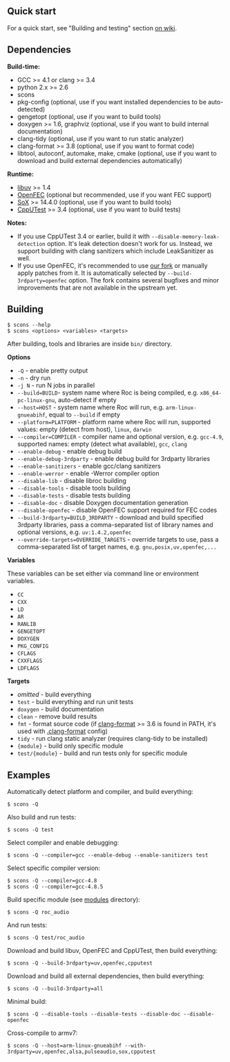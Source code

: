Quick start
-----------

For a quick start, see "Building and testing" section [on wiki](https://github.com/roc-project/roc/wiki#building-and-testing).

Dependencies
------------

**Build-time:**
* GCC >= 4.1 or clang >= 3.4
* python 2.x >= 2.6
* scons
* pkg-config (optional, use if you want installed dependencies to be auto-detected)
* gengetopt (optional, use if you want to build tools)
* doxygen >= 1.6, graphviz (optional, use if you want to build internal documentation)
* clang-tidy (optional, use if you want to run static analyzer)
* clang-format >= 3.8 (optional, use if you want to format code)
* libtool, autoconf, automake, make, cmake (optional, use if you want to download and build external dependencies automatically)

**Runtime:**
* [libuv](http://libuv.org) >= 1.4
* [OpenFEC](http://openfec.org) (optional but recommended, use if you want FEC support)
* [SoX](http://sox.sourceforge.net) >= 14.4.0 (optional, use if you want to build tools)
* [CppUTest](http://cpputest.github.io) >= 3.4 (optional, use if you want to build tests)

**Notes:**
* If you use CppUTest 3.4 or earlier, build it with `--disable-memory-leak-detection` option. It's leak detection doesn't work for us. Instead, we support building with clang sanitizers which include LeakSanitizer as well.
* If you use OpenFEC, it's recommended to use [our fork](https://github.com/roc-project/openfec) or manually apply patches from it. It is automatically selected by `--build-3rdparty=openfec` option. The fork contains several bugfixes and minor improvements that are not available in the upstream yet.

Building
--------

    $ scons --help
    $ scons <options> <variables> <targets>

After building, tools and libraries are inside `bin/` directory.

**Options**

* `-Q` - enable pretty output
* `-n` - dry run
* `-j N` - run N jobs in parallel
* `--build=BUILD`- system name where Roc is being compiled, e.g. `x86_64-pc-linux-gnu`, auto-detect if empty
* `--host=HOST` - system name where Roc will run, e.g. `arm-linux-gnueabihf`, equal to `--build` if empty
* `--platform=PLATFORM` - platform name where Roc will run, supported values: empty (detect from host), `linux`, `darwin`
* `--compiler=COMPILER` - compiler name and optional version, e.g. `gcc-4.9`, supported names: empty (detect what available), `gcc`, `clang`
* `--enable-debug` - enable debug build
* `--enable-debug-3rdparty` - enable debug build for 3rdparty libraries
* `--enable-sanitizers` - enable gcc/clang sanitizers
* `--enable-werror` - enable -Werror compiler option
* `--disable-lib` - disable libroc building
* `--disable-tools` - disable tools building
* `--disable-tests` - disable tests building
* `--disable-doc` - disable Doxygen documentation generation
* `--disable-openfec` - disable OpenFEC support required for FEC codes
* `--build-3rdparty=BUILD_3RDPARTY` - download and build specified 3rdparty libraries, pass a comma-separated list of library names and optional versions, e.g. `uv:1.4.2,openfec`
* `--override-targets=OVERRIDE_TARGETS` - override targets to use, pass a comma-separated list of target names, e.g. `gnu,posix,uv,openfec,...`
                                
**Variables**

These variables can be set either via command line or environment variables.
* `CC`
* `CXX`
* `LD`
* `AR`
* `RANLIB`
* `GENGETOPT`
* `DOXYGEN`
* `PKG_CONFIG`
* `CFLAGS`
* `CXXFLAGS`
* `LDFLAGS`

**Targets**

* *omitted* - build everything
* `test` - build everything and run unit tests
* `doxygen` - build documentation
* `clean` - remove build results
* `fmt` - format source code (if [clang-format](http://clang.llvm.org/docs/ClangFormat.html) >= 3.6 is found in PATH, it's used with [.clang-format](.clang-format) config)
* `tidy` - run clang static analyzer (requires clang-tidy to be installed)
* `{module}` - build only specific module
* `test/{module}` - build and run tests only for specific module

Examples
--------

Automatically detect platform and compiler, and build everything:

    $ scons -Q

Also build and run tests:

    $ scons -Q test

Select compiler and enable debugging:

    $ scons -Q --compiler=gcc --enable-debug --enable-sanitizers test

Select specific compiler version:

    $ scons -Q --compiler=gcc-4.8
    $ scons -Q --compiler=gcc-4.8.5

Build specific module (see [modules](src/modules/) directory):

    $ scons -Q roc_audio

And run tests:

    $ scons -Q test/roc_audio

Download and build libuv, OpenFEC and CppUTest, then build everything:

    $ scons -Q --build-3rdparty=uv,openfec,cpputest

Download and build all external dependencies, then build everything:

    $ scons -Q --build-3rdparty=all

Minimal build:

    $ scons -Q --disable-tools --disable-tests --disable-doc --disable-openfec

Cross-compile to armv7:

    $ scons -Q --host=arm-linux-gnueabihf --with-3rdparty=uv,openfec,alsa,pulseaudio,sox,cpputest
